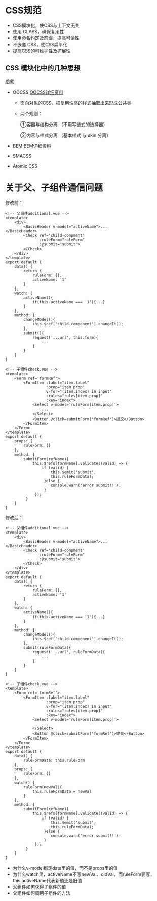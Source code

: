 # CSS规范

- CSS模块化，使CSS与上下文无关
- 使用 CLASS，确保复用性
- 使用命名约定及前缀，提高可读性
- 不嵌套 CSS，使CSS扁平化
- 提高CSS的可维护性及扩展性

## CSS 模块化中的几种思想

[参考](https://segmentfault.com/a/1190000016727402)



- OOCSS  [OOCSS详细资料](https://www.w3cplus.com/css/oocss-concept)

  - 面向对象的CSS，把复用性高的样式抽取出来形成公共类

  - 两个规则：

    ①容器与结构分离 （不用写链式的选择器）

    ②内容与样式分离 （基本样式 与 skin 分离）


- BEM  [BEM详细资料](https://bemcss.com/)

- SMACSS

- Atomic CSS



# 关于父、子组件通信问题

修改前：

```vue
<!-- 父组件additional.vue -->
<template>
	<div>
        <BasicHeader v-model="activeName">...                 </BasicHeader>
        <Check ref='child-compment' 
               :ruleForm="ruleForm"
               :@submit="submit">
    	</Check>
    </div>
</template>
export default {
	data() {
		return {
			ruleForm: {},
			activeName: '1'
		}
	},
	watch: {
		activeName(){
			if(this.activeName === '1'){...} 
		}
	},
	method: {
		changeModel(){
			this.$ref['child-component'].changeIt();
		},
		submit(){
			request('...url', this.form){
				...
			}
		}
	}
}
```

```vue
<!-- 子组件check.vue -->
<template>
	<Form ref='formRef'>
        <FormItem :label="item.label"
          		  :prop="item.prop"
                  v-for="(item,index) in input"
                  :rules="rules[item.prop]"
                  :key="index">
            <Select v-model='ruleForm[item.prop]'>
                ...
    		</Select>
            <Button @click=submitForm('formRef')>提交</Button>
    	</FormItem>
    </Form>
</template>
export default {
	props: {
		ruleForm: {}
	},
	method: {
		submitForm(refName){
			this.$refs[formName].validate((valid) => {
        		if (valid) {
                	this.$emit('submit', 
					this.ruleFormData);
                 }else {
          			console.warn('error submit!!');
        		 }
             });
		 }
	}
}
```

修改后：

```vue
<!-- 父组件additional.vue -->
<template>
	<div>
        <BasicHeader v-model="activeName">...                 </BasicHeader>
        <Check ref='child-compment' 
               :ruleForm="ruleForm"
               :@submit="submit">
    	</Check>
    </div>
</template>
export default {
	data() {
		return {
			ruleForm: {},
			activeName: '1'
		}
	},
	watch: {
		activeName(){
			if(this.activeName === '1'){...} 
		}
	},
	method: {
		changeModel(){
			this.$ref['child-component'].changeIt();
		},
		submit(ruleFormData){
			request('...url', ruleFormData){
				...
			}
		}
	}
}
```

```vue
<!-- 子组件check.vue -->
<template>
	<Form ref='formRef'>
        <FormItem :label="item.label"
          		  :prop="item.prop"
                  v-for="(item,index) in input"
                  :rules="rules[item.prop]"
                  :key="index">
            <Select v-model='ruleForm[item.prop]'>
                ...
    		</Select>
            <Button @click=submitForm('formRef')>提交</Button>
    	</FormItem>
    </Form>
</template>
export default {
	data() {
		ruleFormData: this.ruleForm
	},
	props: {
		ruleForm: {}
	},
	watch() {
		ruleForm(newVal){
			this.ruleFormData = newVal
		}
	},
	method: {
		submitForm(refName){
			this.$refs[formName].validate((valid) => {
        		if (valid) {
                	this.$emit('submit', 
					this.ruleFormData);
                 }else {
          			console.warn('error submit!!');
        		 }
             });
		 }
	}
}
```

- 为什么v-model绑定data里的值，而不是props里的值
- 为什么watch里，activeName不写newVal、oldVal，而ruleForm要写，this.activeName代表新值还是旧值
- 父组件如何获得子组件的值
- 父组件如何调用子组件的方法

